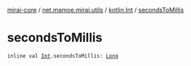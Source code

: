 [mirai-core](../../index.md) / [net.mamoe.mirai.utils](../index.md) / [kotlin.Int](index.md) / [secondsToMillis](./seconds-to-millis.md)

# secondsToMillis

`inline val `[`Int`](https://kotlinlang.org/api/latest/jvm/stdlib/kotlin/-int/index.html)`.secondsToMillis: `[`Long`](https://kotlinlang.org/api/latest/jvm/stdlib/kotlin/-long/index.html)